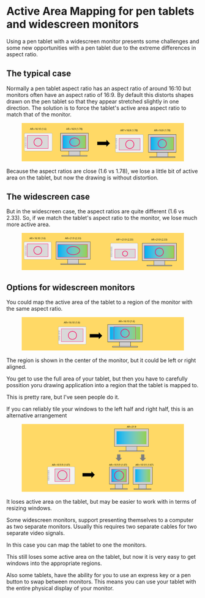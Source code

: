 # Active Area Mapping for pen tablets and widescreen monitors

Using a pen tablet with a widescreen monitor presents some challenges and some new opportunities with a pen tablet due to the extreme differences in aspect ratio.

## The typical case

Normally a pen tablet aspect ratio has an aspect ratio of around 16:10 but monitors often have an aspect ratio of 16:9. By default this distorts shapes drawn on the pen tablet so that they appear stretched slightly in one direction. The solution is to force the tablet's active area aspect ratio to match that of the monitor.&#x20;

<figure><img src="../../.gitbook/assets/image (2) (1) (1) (1) (1).png" alt=""><figcaption></figcaption></figure>

Because the aspect ratios are close (1.6 vs 1.78), we lose a little bit of active area on the tablet, but now the drawing is without distortion.&#x20;

## The widescreen case

But in the widescreen case, the aspect ratios are quite different (1.6 vs 2.33). So, if we match the tablet's aspect ratio to the monitor, we lose much more active area.

<figure><img src="../../.gitbook/assets/image (1) (1) (1) (1) (1) (1) (1) (1) (1) (1) (1) (1) (1).png" alt=""><figcaption></figcaption></figure>

## Options for widescreen monitors

You could map the active area of the tablet to a region of the monitor with the same aspect ratio.

<figure><img src="../../.gitbook/assets/image (3) (1).png" alt=""><figcaption></figcaption></figure>

The region is shown in the center of the monitor, but it could be left or right aligned.

You get to use the full area of your tablet, but then you have to carefully possition yoru drawing application into a region that the tablet is mapped to.

This is pretty rare, but I've seen people do it.

If you can reliably tile your windows to the left half and right half, this is an alternative arrangement

<figure><img src="../../.gitbook/assets/image (403).png" alt=""><figcaption></figcaption></figure>

It loses active area on the tablet, but may be easier to work with in terms of resizing windows.

Some widescreen monitors, support presenting themselves to a computer as two separate monitors. Usually this requires two separate cables for two separate video signals.

In this case you can map the tablet to one the monitors.

This still loses some active area on the tablet, but now it is very easy to get windows into the appropriate regions.

Also some tablets, have the ability for you to use an express key or a pen button to swap between monitors. This means you can use your tablet with the entire physical display of your monitor.
